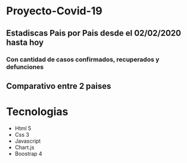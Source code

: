 # Proyecto-Covid-19

## Estadiscas Pais por Pais desde el 02/02/2020 hasta hoy
### Con cantidad de casos confirmados, recuperados y defunciones
## Comparativo entre 2 paises

# Tecnologias

- Html 5
- Css 3
- Javascript
- Chart.js
- Boostrap 4
